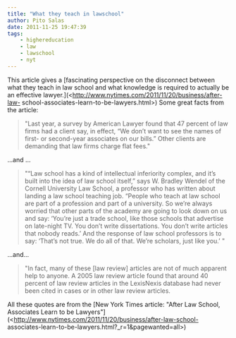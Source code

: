 ```yaml
---
title: "What they teach in lawschool"
author: Pito Salas
date: 2011-11-25 19:47:39
tags:
    - highereducation
    - law
    - lawschool
    - nyt
---
```



This article gives a [fascinating perspective on the disconnect between what
they teach in law school and what knowledge is required to actually be an
effective lawyer.](<http://www.nytimes.com/2011/11/20/business/after-law-
school-associates-learn-to-be-lawyers.html>) Some great facts from the
article:

> "Last year, a survey by American Lawyer found that 47 percent of law firms
> had a client say, in effect, “We don’t want to see the names of first- or
> second-year associates on our bills.” Other clients are demanding that law
> firms charge flat fees."

…and …

> "“Law school has a kind of intellectual inferiority complex, and it’s built
> into the idea of law school itself,” says W. Bradley Wendel of the Cornell
> University Law School, a professor who has written about landing a law
> school teaching job. “People who teach at law school are part of a
> profession and part of a university. So we’re always worried that other
> parts of the academy are going to look down on us and say: ‘You’re just a
> trade school, like those schools that advertise on late-night TV. You don’t
> write dissertations. You don’t write articles that nobody reads.’ And the
> response of law school professors is to say: ‘That’s not true. We do all of
> that. We’re scholars, just like you.’ "

…and…

> "In fact, many of these [law review] articles are not of much apparent help
> to anyone. A 2005 law review article found that around 40 percent of law
> review articles in the LexisNexis database had never been cited in cases or
> in other law review articles.

All these quotes are from the [New York Times article: "After Law School,
Associates Learn to be
Lawyers"](<http://www.nytimes.com/2011/11/20/business/after-law-school-
associates-learn-to-be-lawyers.html?_r=1&pagewanted=all>)


